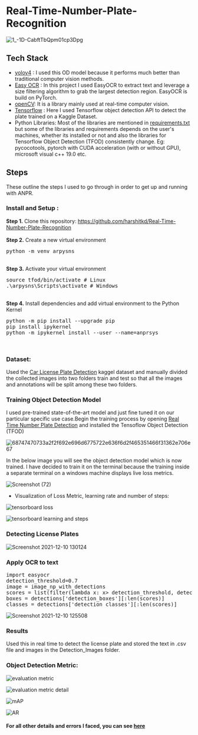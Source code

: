 # Real-Time-Number-Plate-Recognition
![1_-1D-CabftTbQpm01cp3Dpg](https://user-images.githubusercontent.com/56076028/145536187-50aaa69f-655c-4459-8353-78327a2c0f7c.gif)


## Tech Stack
* [yolov4](https://github.com/theAIGuysCode/yolov4-custom-functions) : I used this OD model because it performs much better than traditional computer vision methods.
* [Easy OCR](https://github.com/JaidedAI/EasyOCR) : In this project I used EasyOCR to extract text and leverage a size filtering algorithm to grab the largest detection region. EasyOCR is build on PyTorch.
* [openCV](https://opencv.org/): It is a library mainly used at real-time computer vision.
* [Tensorflow](https://github.com/tensorflow/models) : Here I used Tensorflow object detection API to detect the plate trained on a Kaggle Dataset.
* Python Libraries: Most of the libraries are mentioned in [requirements.txt](https://github.com/harshitkd/Real-Time-Number-Plate-Recognition/blob/main/requirements.txt) but some of the libraries and requirements depends on the user's machines, whether its installed or not and also the libraries for Tensorflow Object Detection (TFOD) consistently change. Eg: pycocotools, pytorch with CUDA acceleration (with or without GPU), microsoft visual c++ 19.0 etc.

## Steps
These outline the steps I used to go through in order to get up and running with ANPR. 

### Install and Setup :

<b>Step 1.</b> Clone this repository: https://github.com/harshitkd/Real-Time-Number-Plate-Recognition
<br/><br/>
<b>Step 2.</b> Create a new virtual environment 
<pre>
python -m venv arpysns
</pre> 
<br/>
<b>Step 3.</b> Activate your virtual environment
<pre>
source tfod/bin/activate # Linux
.\arpysns\Scripts\activate # Windows 
</pre>
<br/>
<b>Step 4.</b> Install dependencies and add virtual environment to the Python Kernel
<pre>
python -m pip install --upgrade pip
pip install ipykernel
python -m ipykernel install --user --name=anprsys
</pre>
<br/>

### Dataset: 
Used the [Car License Plate Detection](https://www.kaggle.com/andrewmvd/car-plate-detection) kaggel dataset and manually divided the collected images into two folders train and test so that all the images and annotations will be split among these two folders.

### Training Object Detection Model
I used pre-trained state-of-the-art model and just fine tuned it on our particular specific use case.Begin the training process by opening [Real Time Number Plate Detection](https://github.com/harshitkd/Real-Time-Number-Plate-Recognition/blob/main/Real%20Time%20Number%20Plate%20Detection.ipynb) and installed the Tensoflow Object Detection (TFOD) 

![68747470733a2f2f692e696d6775722e636f6d2f465351466f31362e706e67](https://user-images.githubusercontent.com/56076028/145552503-b3a442a4-03bf-467e-af74-3e218c949dad.png)

In the below image you will see the object detection model which is now trained. I have decided to train it on the terminal because the training inside a separate terminal on a windows machine displays live loss metrics.

![Screenshot (72)](https://user-images.githubusercontent.com/56076028/145536355-94f60307-3632-4bd4-9eb7-02b9c875471d.png)

* Visualization of Loss Metric, learning rate and number of steps:

![tensorboard loss](https://user-images.githubusercontent.com/56076028/145684910-d237be53-88d4-45fa-b36e-dd9a52daf8e1.jpg)

![tensorboard learning and steps](https://user-images.githubusercontent.com/56076028/145684923-36a95279-5b27-4f25-bd2d-ea58eaa82075.jpg)

### Detecting License Plates

![Screenshot 2021-12-10 130124](https://user-images.githubusercontent.com/56076028/145536393-986af131-ce84-4d4c-8174-735ed492a45b.jpg)


### Apply OCR to text

<pre>
import easyocr
detection_threshold=0.7
image = image_np_with_detections
scores = list(filter(lambda x: x> detection_threshold, detections['detection_scores']))
boxes = detections['detection_boxes'][:len(scores)]
classes = detections['detection_classes'][:len(scores)]
</pre>

![Screenshot 2021-12-10 125508](https://user-images.githubusercontent.com/56076028/145536427-d27c0fdc-cd30-446b-9b16-6408fdb4efcd.jpg)

### Results

Used this in real time to detect the license plate and stored the text in .csv file and images in the Detection_Images folder.

### Object Detection Metric:
![evaluation metric](https://user-images.githubusercontent.com/56076028/145684944-29306983-8396-47a2-9a08-f13a86d56f08.jpg)

![evaluation metric detail](https://user-images.githubusercontent.com/56076028/145684945-7f17e0b6-e623-4a71-b163-388a84d713fd.jpg)

![mAP](https://user-images.githubusercontent.com/56076028/145684953-51fc55d3-c9cd-4789-807e-0cfa0196000c.jpg)

![AR](https://user-images.githubusercontent.com/56076028/145684962-3236958f-4354-4230-b8d2-c59d18665b31.jpg)

#### For all other details and errors I faced, you can see [here](https://github.com/harshitkd/Real-Time-Number-Plate-Recognition/wiki/Details-and-Errors)
